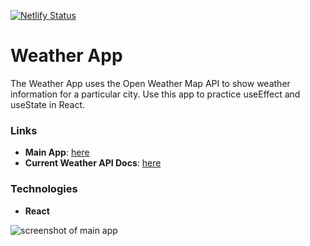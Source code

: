 [![Netlify Status](https://api.netlify.com/api/v1/badges/fcddf696-17ab-4b89-9604-3a6a5fc49158/deploy-status)](https://app.netlify.com/sites/awesome-ptolemy-6ba854/deploys)

# Weather App
The Weather App uses the Open Weather Map API to show weather information for a particular city. Use this app to practice useEffect and useState in React.

### Links
- **Main App**: [here](https://awesome-ptolemy-6ba854.netlify.app/)
- **Current Weather API Docs**: [here](https://openweathermap.org/current)

### Technologies
- **React**

![screenshot of main app](https://res.cloudinary.com/kxnxchukwu/image/upload/v1636498989/weatherapp_hk3e5y.png)